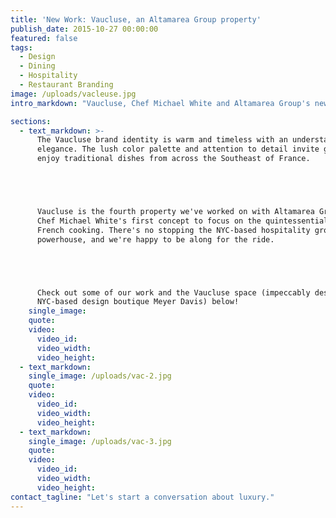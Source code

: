 ```yaml
---
title: 'New Work: Vaucluse, an Altamarea Group property'
publish_date: 2015-10-27 00:00:00
featured: false
tags:
  - Design
  - Dining
  - Hospitality
  - Restaurant Branding
image: /uploads/vacleuse.jpg
intro_markdown: "Vaucluse, Chef Michael White and Altamarea Group's newest property, launched to acclaim last month (check out some of the great press their team has gotten in the NY Times and on wwd.com.) We're proud to see our visual branding and logo design work come alive within such an incredible concept.​"

sections:
  - text_markdown: >-
      The Vaucluse brand identity is warm and timeless with an understated
      elegance. The lush color palette and attention to detail invite guests to
      enjoy traditional dishes from across the Southeast of France.





      Vaucluse is the fourth property we've worked on with Altamarea Group, and
      Chef Michael White's first concept to focus on the quintessential core of
      French cooking. There's no stopping the NYC-based hospitality group
      powerhouse, and we're happy to be along for the ride.





      Check out some of our work and the Vaucluse space (impeccably designed by
      NYC-based design boutique Meyer Davis) below!​
    single_image:
    quote:
    video:
      video_id:
      video_width:
      video_height:
  - text_markdown:
    single_image: /uploads/vac-2.jpg
    quote:
    video:
      video_id:
      video_width:
      video_height:
  - text_markdown:
    single_image: /uploads/vac-3.jpg
    quote:
    video:
      video_id:
      video_width:
      video_height:
contact_tagline: "Let's start a conversation about luxury."
---
```



